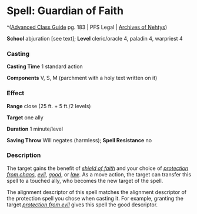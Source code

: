# Spell: Guardian of Faith

^([Advanced Class Guide][ss-guardian-of-faith] pg. 183 | PFS Legal | [Archives of Nehtys][sn-guardian-of-faith])

**School** abjuration [see text]; **Level** cleric/oracle 4, paladin 4, warpriest 4

### Casting

**Casting Time** 1 standard action  

**Components** V, S, M (parchment with a holy text written on it)

### Effect

**Range** close (25 ft. + 5 ft./2 levels)  

**Target** one ally  

**Duration** 1 minute/level  

**Saving Throw** Will negates (harmless); **Spell Resistance** no

### Description

The target gains the benefit of _[shield of faith]_ and your choice of _[protection from chaos]_, _[evil]_, _[good]_, or _[law]_. As a move action, the target can transfer this spell to a touched ally, who becomes the new target of the spell.  

The alignment descriptor of this spell matches the alignment descriptor of the protection spell you chose when casting it. For example, granting the target _[protection from evil]_ gives this spell the good descriptor.

[ss-guardian-of-faith]: http://paizo.com/products/btpy978v
[sn-guardian-of-faith]: http://www.archivesofnethys.com/SpellDisplay.aspx?ItemName=Guardian%20of%20Faith
[protection from evil]: http://www.archivesofnethys.com/SpellDisplay.aspx?ItemName=protection%20from%20evil
[protection from chaos]: http://www.archivesofnethys.com/SpellDisplay.aspx?ItemName=protection%20from%20chaos
[evil]: http://www.archivesofnethys.com/SpellDisplay.aspx?ItemName=evil
[shield of faith]: http://www.archivesofnethys.com/SpellDisplay.aspx?ItemName=shield%20of%20faith
[law]: http://www.archivesofnethys.com/SpellDisplay.aspx?ItemName=law
[good]: http://www.archivesofnethys.com/SpellDisplay.aspx?ItemName=good